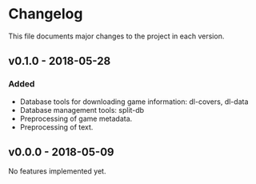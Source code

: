 # Changelog
This file documents major changes to the project in each version.

## v0.1.0 - 2018-05-28
### Added
  - Database tools for downloading game information: dl-covers, dl-data
  - Database management tools: split-db
  - Preprocessing of game metadata.
  - Preprocessing of text.

## v0.0.0 - 2018-05-09
No features implemented yet.
